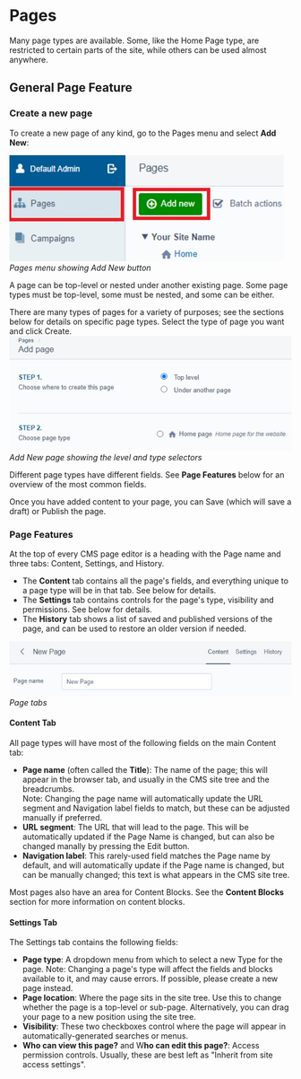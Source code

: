 [ClassName]: / (Page)
[Title]: / (Pages)
[Description]: / (Pages intro and global page features)

# Pages

Many page types are available. Some, like the Home Page type, are restricted to certain parts of the site, while others can be used almost anywhere.

## General Page Feature

### Create a new page
To create a new page of any kind, go to the Pages menu and select **Add New**:

![Pages menu showing Add New button](../img/Page_GlobalPageFeatures_add-new.jpg)
_Pages menu showing Add New button_

A page can be top-level or nested under another existing page. Some page types must be top-level, some must be nested, and some can be either. 

There are many types of pages for a variety of purposes; see the sections below for details on specific page types. Select the type of page you want and click Create. 
![Add New page showing the level and type selectors](../img/Page_GlobalPageFeatures_Top-level-and-type.jpg)
_Add New page showing the level and type selectors_

Different page types have different fields. See **Page Features** below for an overview of the most common fields. 

Once you have added content to your page, you can Save (which will save a draft) or Publish the page. 


### Page Features

At the top of every CMS page editor is a heading with the Page name and three tabs: Content, Settings, and History.
* The **Content** tab contains all the page's fields, and everything unique to a page type will be in that tab. See below for details.
* The **Settings** tab contains controls for the page's type, visibility and permissions. See below for details.
* The **History** tab shows a list of saved and published versions of the page, and can be used to restore an older version if needed. 

![Page tabs](../img/Page_GlobalPageFeatures_page_tabs.jpg)
_Page tabs_

#### Content Tab

All page types will have most of the following fields on the main Content tab:

* **Page name** (often called the **Title**): The name of the page; this will appear in the browser tab, and usually in the CMS site tree and the breadcrumbs.\
Note: Changing the page name will automatically update the URL segment and Navigation label fields to match, but these can be adjusted manually if preferred.
* **URL segment**: The URL that will lead to the page. This will be automatically updated if the Page Name is changed, but can also be changed manally by pressing the Edit button. 
* **Navigation label**: This rarely-used field matches the Page name by default, and will automatically update if the Page name is changed, but can be manually changed; this text is what appears in the CMS site tree.  <!-- OPTIONAL if breadcrumbs are used: "and in the page breadcrumbs." -->

Most pages also have an area for Content Blocks. See the **Content Blocks** section for more information on content blocks.

#### Settings Tab
The Settings tab contains the following fields:

* **Page type**: A dropdown menu from which to select a new Type for the page. 
Note: Changing a page's type will affect the fields and blocks available to it, and may cause errors. If possible, please create a new page instead.
* **Page location**: Where the page sits in the site tree. Use this to change whether the page is a top-level or sub-page. Alternatively, you can drag your page to a new position using the site tree.
* **Visibility**: These two checkboxes control where the page will appear in automatically-generated searches or menus. 
* **Who can view this page?** and W**ho can edit this page?**: Access permission controls. Usually, these are best left as "Inherit from site access settings".
